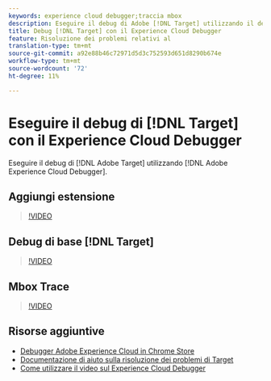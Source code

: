 ```yaml
---
keywords: experience cloud debugger;traccia mbox
description: Eseguire il debug di Adobe [!DNL Target] utilizzando il debugger Adobe Experience Cloud.
title: Debug [!DNL Target] con il Experience Cloud Debugger
feature: Risoluzione dei problemi relativi al
translation-type: tm+mt
source-git-commit: a92e88b46c72971d5d3c752593d651d8290b674e
workflow-type: tm+mt
source-wordcount: '72'
ht-degree: 11%

---
```



# Eseguire il debug di [!DNL Target] con il Experience Cloud Debugger

Eseguire il debug di [!DNL Adobe Target] utilizzando [!DNL Adobe Experience Cloud Debugger].

## Aggiungi estensione

>[!VIDEO](https://video.tv.adobe.com/v/23114/?quality=12)

## Debug di base [!DNL Target]

>[!VIDEO](https://video.tv.adobe.com/v/23115/?quality=12)

## Mbox Trace

>[!VIDEO](https://video.tv.adobe.com/v/23113/?quality=12)

## Risorse aggiuntive

+ [Debugger Adobe Experience Cloud in Chrome Store](https://chrome.google.com/webstore/detail/adobe-experience-cloud-de/ocdmogmohccmeicdhlhhgepeaijenapj?hl=en)
+ [Documentazione di aiuto sulla risoluzione dei problemi di Target](/help/r-troubleshooting-target/troubleshooting-target.md)
+ [Come utilizzare il video sul Experience Cloud Debugger](https://helpx.adobe.com/marketing-cloud-core/kt/using/experience-cloud-debugger-feature-video-use.html)
